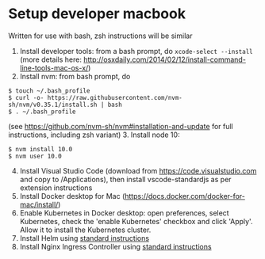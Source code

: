 # Setup developer macbook
Written for use with bash, zsh instructions will be similar

1. Install developer tools: from a bash prompt, do `xcode-select --install` (more details here: http://osxdaily.com/2014/02/12/install-command-line-tools-mac-os-x/)
2. Install nvm: from bash prompt, do
```
$ touch ~/.bash_profile
$ curl -o- https://raw.githubusercontent.com/nvm-sh/nvm/v0.35.1/install.sh | bash
$ . ~/.bash_profile
```
(see https://github.com/nvm-sh/nvm#installation-and-update for full instructions, including zsh variant)
3. Install node 10:
```
$ nvm install 10.0
$ nvm user 10.0
```
4. Install Visual Studio Code (download from https://code.visualstudio.com and copy to /Applications), then install vscode-standardjs as per extension instructions
5. Install Docker desktop for Mac (https://docs.docker.com/docker-for-mac/install/)
6. Enable Kubernetes in Docker desktop: open preferences, select Kubernetes, check the 'enable Kubernetes' checkbox and click 'Apply'. Allow it to install the Kubernetes cluster.
7. Install Helm using [standard instructions](installing-helm.md)
8. Install Nginx Ingress Controller using [standard instructions](configure-nginx-ingress-controller.md)

